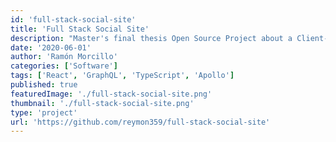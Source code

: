 ```yaml
---
id: 'full-stack-social-site'
title: 'Full Stack Social Site'
description: "Master's final thesis Open Source Project about a Client-Server social site app"
date: '2020-06-01'
author: 'Ramón Morcillo'
categories: ['Software']
tags: ['React', 'GraphQL', 'TypeScript', 'Apollo']
published: true
featuredImage: './full-stack-social-site.png'
thumbnail: './full-stack-social-site.png'
type: 'project'
url: 'https://github.com/reymon359/full-stack-social-site'
---
```

